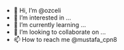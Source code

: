 - 👋 Hi, I’m @ozceli
- 👀 I’m interested in ...
- 🌱 I’m currently learning ...
- 💞️ I’m looking to collaborate on ...
- 📫 How to reach me @mustafa_cpn8

<!---
ozceli/ozceli is a ✨ special ✨ repository because its `README.md` (this file) appears on your GitHub profile.
You can click the Preview link to take a look at your changes.
--->

